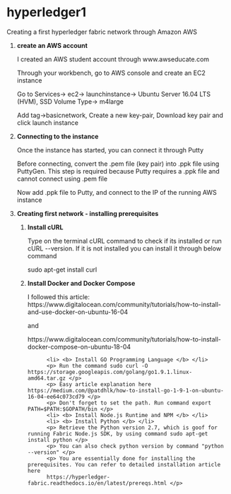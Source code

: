 # hyperledger1
Creating a first hyperledger fabric network through Amazon AWS

<ol> <li><b> create an AWS account </b> </li>
  <p> I created an AWS student account through www.awseducate.com </p>
  <p> Through your workbench, go to AWS console and create an EC2 instance</p>
  <p> Go to Services-> ec2-> launchinstance-> Ubuntu Server 16.04 LTS (HVM), SSD Volume Type-> m4large </p>
  <p> Add tag->basicnetwork, Create a new key-pair, Download key pair and click launch instance </p>
  
  <li><b> Connecting to the instance </b> </li>
  <p> Once the instance has started, you can connect it through Putty</p>
  <p> Before connecting, convert the .pem file (key pair) into .ppk file using PuttyGen. This step is required because Putty requires a .ppk file and cannot connect using .pem file </p>
  <p> Now add .ppk file to Putty, and connect to the IP of the running AWS instance </p>
  
  <li><b> Creating first network - installing prerequisites </b> </li>
      <ol> <li> <b> Install cURL </b> </li> 
                    <p> Type on the terminal cURL command to check if its installed or run cURL --version. If it is not installed                           you can install it through below command </p>
                            <p> sudo apt-get install curl </p>
          <li> <b> Install Docker and Docker Compose </b> </li>
                    <p> I followed this article: https://www.digitalocean.com/community/tutorials/how-to-install-and-use-docker-on-ubuntu-16-04 </p>
    and <p> https://www.digitalocean.com/community/tutorials/how-to-install-docker-compose-on-ubuntu-18-04 </p>
  
          <li> <b> Install GO Programming Language </b> </li>
          <p> Run the command sudo curl -O https://storage.googleapis.com/golang/go1.9.1.linux-amd64.tar.gz </p>
          <p> Easy article explanation here https://medium.com/@patdhlk/how-to-install-go-1-9-1-on-ubuntu-16-04-ee64c073cd79 </p>
          <p> Don't forget to set the path. Run command export PATH=$PATH:$GOPATH/bin </p>
          <li> <b> Install Node.js Runtime and NPM </b> </li>
          <li> <b> Install Python </b> </li>
          <p> Retrieve the Python version 2.7, which is goof for running Fabric Node.js SDK, by using command sudo apt-get install python </p>
          <p> You can also check python version by command "python --version" </p>
          <p> You are essentially done for installing the prerequisites. You can refer to detailed installation article here 
          https://hyperledger-fabric.readthedocs.io/en/latest/prereqs.html </p>
  

      
  

